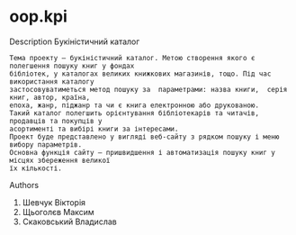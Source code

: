 # oop.kpi

Description
Букіністичний каталог

	Тема проекту – букіністичний каталог. Метою створення якого є полегшення пошуку книг у фондах
	бібліотек, у каталогах великих книжкових магазинів, тощо. Під час використання каталогу 
	застосовуватиметься метод пошуку за  параметрами: назва книги, 	серія книг, автор, країна,
	епоха, жанр, піджанр та чи є книга електронною або друкованою.
	Такий каталог полегшить орієнтування бібліотекарів та читачів, продавців та покупців у 
	асортименті та вибірі книги за інтересами.
	Проект буде представлено у вигляді веб-сайту з рядком пошуку і меню вибору параметрів. 
	Основна функція сайту – пришвидшення і автоматизація пошуку книг у місцях збереження великої
	їх кількості.

Authors

1.	Шевчук Вікторія
2.	Щьоголєв Максим
3.  Скаковський Владислав

